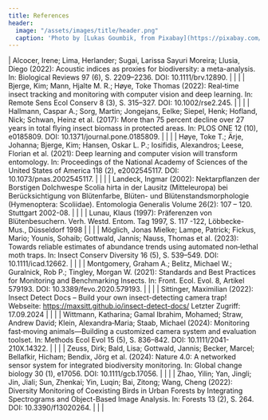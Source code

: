 ```yaml
---
title: References
header:
  image: "/assets/images/title/header.png"
  caption: 'Photo by [Lukas Goumbik, from Pixabay](https://pixabay.com/de/users/goumbik-3752482/?utm_source=link-attribution&utm_medium=referral&utm_campaign=image&utm_content=2055522){:target="_blank"}'
---
```

  
<!--more-->

| Alcocer, Irene; Lima, Herlander; Sugai, Larissa Sayuri Moreira; Llusia, Diego (2022): Acoustic indices as proxies for biodiversity: a meta-analysis. In: Biological Reviews 97 (6), S. 2209–2236. DOI: 10.1111/brv.12890. |   |   |
| Bjerge, Kim; Mann, Hjalte M. R.; Høye, Toke Thomas (2022): Real‐time insect tracking and monitoring with computer vision and deep learning. In: Remote Sens Ecol Conserv 8 (3), S. 315–327. DOI: 10.1002/rse2.245. |   |   |
| Hallmann, Caspar A.; Sorg, Martin; Jongejans, Eelke; Siepel, Henk; Hofland, Nick; Schwan, Heinz et al. (2017): More than 75 percent decline over 27 years in total flying insect biomass in protected areas. In: PLOS ONE 12 (10), e0185809. DOI: 10.1371/journal.pone.0185809. |   |   |
| Høye, Toke T.; Ärje, Johanna; Bjerge, Kim; Hansen, Oskar L. P.; Iosifidis, Alexandros; Leese, Florian et al. (2021): Deep learning and computer vision will transform entomology. In: Proceedings of the National Academy of Sciences of the United States of America 118 (2), e2002545117. DOI: 10.1073/pnas.2002545117. |   |   |
| Landeck, Ingmar (2002): Nektarpflanzen der Borstigen Dolchwespe Scolia hirta in der Lausitz (Mitteleuropa) bei Berücksichtigung von Blütenfarbe, Blüten- und Blütenstandsmorphologie (Hymenoptera: Scoliidae). Entomologia Generalis Volume 26(2): 107 – 120. Stuttgart 2002-08. |   |   |
| Lunau, Klaus (1997): Präferenzen von Blütenbesuchern. Verh. Westd. Entom. Tag 1997, S. 117 -122, Löbbecke-Mus., Düsseldorf 1998 |   |   |
| Möglich, Jonas Mielke; Lampe, Patrick; Fickus, Mario; Younis, Sohaib; Gottwald, Jannis; Nauss, Thomas et al. (2023): Towards reliable estimates of abundance trends using automated non‐lethal moth traps. In: Insect Conserv Diversity 16 (5), S. 539–549. DOI: 10.1111/icad.12662. |   |   |
| Montgomery, Graham A.; Belitz, Michael W.; Guralnick, Rob P.; Tingley, Morgan W. (2021): Standards and Best Practices for Monitoring and Benchmarking Insects. In: Front. Ecol. Evol. 8, Artikel 579193. DOI: 10.3389/fevo.2020.579193. |   |   |
| Sittinger, Maximilian (2022): Insect Detect Docs – Build your own insect-detecting camera trap! Webseite: https://maxsitt.github.io/insect-detect-docs/ Letzter Zugriff: 17.09.2024 |   |   |
| Wittmann, Katharina; Gamal Ibrahim, Mohamed; Straw, Andrew David; Klein, Alexandra‐Maria; Staab, Michael (2024): Monitoring fast‐moving animals—Building a customized camera system and evaluation toolset. In: Methods Ecol Evol 15 (5), S. 836–842. DOI: 10.1111/2041-210X.14322. |   |   |
| Zeuss, Dirk; Bald, Lisa; Gottwald, Jannis; Becker, Marcel; Bellafkir, Hicham; Bendix, Jörg et al. (2024): Nature 4.0: A networked sensor system for integrated biodiversity monitoring. In: Global change biology 30 (1), e17056. DOI: 10.1111/gcb.17056. |   |   |
| Zhao, Yilin; Yan, Jingli; Jin, Jiali; Sun, Zhenkai; Yin, Luqin; Bai, Zitong; Wang, Cheng (2022): Diversity Monitoring of Coexisting Birds in Urban Forests by Integrating Spectrograms and Object-Based Image Analysis. In: Forests 13 (2), S. 264. DOI: 10.3390/f13020264. |   |   |
